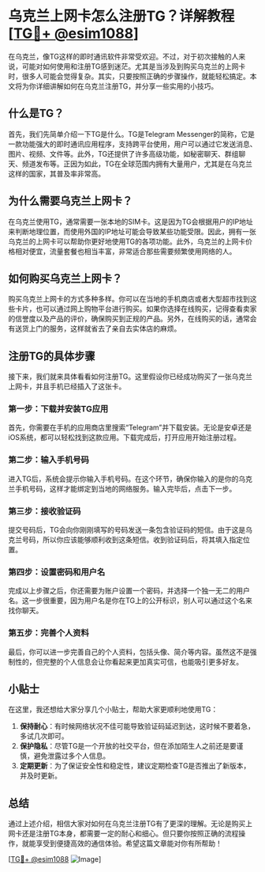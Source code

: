 # 乌克兰上网卡怎么注册TG？详解教程[[TG💪+ @esim1088](https://t.me/s/esim1088)]

在乌克兰，像TG这样的即时通讯软件非常受欢迎。不过，对于初次接触的人来说，可能对如何使用和注册TG感到迷茫。尤其是当涉及到购买乌克兰的上网卡时，很多人可能会觉得复杂。其实，只要按照正确的步骤操作，就能轻松搞定。本文将为你详细讲解如何在乌克兰注册TG，并分享一些实用的小技巧。

## 什么是TG？

首先，我们先简单介绍一下TG是什么。TG是Telegram Messenger的简称，它是一款功能强大的即时通讯应用程序，支持跨平台使用，用户可以通过它发送消息、图片、视频、文件等。此外，TG还提供了许多高级功能，如秘密聊天、群组聊天、频道发布等。正因为如此，TG在全球范围内拥有大量用户，尤其是在乌克兰这样的国家，其普及率非常高。

## 为什么需要乌克兰上网卡？

在乌克兰使用TG，通常需要一张本地的SIM卡。这是因为TG会根据用户的IP地址来判断地理位置，而使用外国的IP地址可能会导致某些功能受限。因此，拥有一张乌克兰的上网卡可以帮助你更好地使用TG的各项功能。此外，乌克兰的上网卡价格相对便宜，流量套餐也相当丰富，非常适合那些需要频繁使用网络的人。

## 如何购买乌克兰上网卡？

购买乌克兰上网卡的方式多种多样。你可以在当地的手机商店或者大型超市找到这些卡片，也可以通过网上购物平台进行购买。如果你选择在线购买，记得查看卖家的信誉度以及产品的评价，确保购买到正规的产品。另外，在线购买的话，通常会有送货上门的服务，这样就省去了亲自去实体店的麻烦。

## 注册TG的具体步骤

接下来，我们就来具体看看如何注册TG。这里假设你已经成功购买了一张乌克兰上网卡，并且手机已经插入了这张卡。

### 第一步：下载并安装TG应用

首先，你需要在手机的应用商店里搜索“Telegram”并下载安装。无论是安卓还是iOS系统，都可以轻松找到这款应用。下载完成后，打开应用开始注册过程。

### 第二步：输入手机号码

进入TG后，系统会提示你输入手机号码。在这个环节，确保你输入的是你的乌克兰手机号码，这样才能绑定到当地的网络服务。输入完毕后，点击下一步。

### 第三步：接收验证码

提交号码后，TG会向你刚刚填写的号码发送一条包含验证码的短信。由于这是乌克兰号码，所以你应该能够顺利收到这条短信。收到验证码后，将其填入指定位置。

### 第四步：设置密码和用户名

完成以上步骤之后，你还需要为账户设置一个密码，并选择一个独一无二的用户名。这一步很重要，因为用户名是你在TG上的公开标识，别人可以通过这个名来找你聊天。

### 第五步：完善个人资料

最后，你可以进一步完善自己的个人资料，包括头像、简介等内容。虽然这不是强制性的，但完整的个人信息会让你看起来更加真实可信，也能吸引更多好友。

## 小贴士

在这里，我还想给大家分享几个小贴士，帮助大家更顺利地使用TG：

1. **保持耐心**：有时候网络状况不佳可能导致验证码延迟到达，这时候不要着急，多试几次即可。
2. **保护隐私**：尽管TG是一个开放的社交平台，但在添加陌生人之前还是要谨慎，避免泄露过多个人信息。
3. **定期更新**：为了保证安全性和稳定性，建议定期检查TG是否推出了新版本，并及时更新。

## 总结

通过上述介绍，相信大家对如何在乌克兰注册TG有了更深的理解。无论是购买上网卡还是注册TG本身，都需要一定的耐心和细心。但只要你按照正确的流程操作，就能享受到便捷高效的通信体验。希望这篇文章能对你有所帮助！

[[TG💪+ @esim1088](https://t.me/s/esim1088) ![Image](https://i.postimg.cc/4NQfJmqS/Snipaste-2025-05-13-00-14-12.png)]